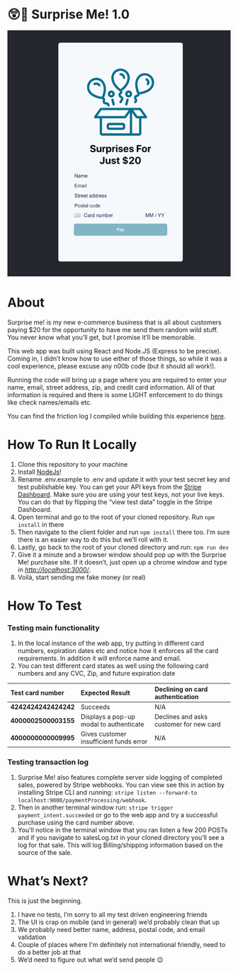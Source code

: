 # 😲🎁 Surprise Me! 1.0

![Image of Surprise Me!](./surpriseMeScreenshot.png)

# About

Surprise me! is my new e-commerce business that is all about customers paying $20 for the opportunity to have me send them random wild stuff. You never know what you’ll get, but I promise it’ll be memorable. 

This web app was built using React and Node.JS (Express to be precise). Coming in, I didn’t know how to use either of those things, so while it was a cool experience, please excuse any n00b code (but it should all work!). 

Running the code will bring up a page where you are required to enter your name, email, street address, zip, and credit card information. All of that information is required and there is some LIGHT enforcement to do things like check names/emails etc. 

You can find the friction log I compiled while building this experience [here](./frictionLog.md). 

# How To Run It Locally

1. Clone this repository to your machine
2. Install [NodeJs](https://nodejs.org/en/)! 
3. Rename .env.example to .env and update it with your test secret key and test publishable key. You can get your API keys from the [Stripe Dashboard](https://dashboard.stripe.com/apikeys). Make sure you are using your test keys, not your live keys. You can do that by flipping the “view test data” toggle in the Stripe Dashboard.
4. Open terminal and go to the root of your cloned repository. Run `npm install` in there 
5. Then navigate to the client folder and run `npm install` there too. I’m sure there is an easier way to do this but we’ll roll with it. 
6. Lastly, go back to the root of your cloned directory and run: `npm run dev`
7. Give it a minute and a browser window should pop up with the Surprise Me! purchase site. If it doesn’t, just open up a chrome window and type in [_http://localhost:3000/_](http://localhost:3000/). 
8. Voilà, start sending me fake money (or real)

# How To Test

### Testing main functionality

1. In the local instance of the web app, try putting in different card numbers, expiration dates etc and notice how it enforces all the card requirements. In addition it will enforce name and email. 
2. You can test different card states as well using the following card numbers and any CVC, Zip, and future expiration date

| Test card number     | Expected Result | Declining on card authentication |
:--- | :--- | :---
**4242424242424242** | Succeeds  | N/A |
**4000002500003155** | Displays a pop-up modal to authenticate  | Declines and asks customer for new card |
**4000000000009995** | Gives customer insufficient funds error  | N/A |

### Testing transaction log

1. Surprise Me! also features complete server side logging of completed sales, powered by Stripe webhooks. You can view see this in action by installing Stripe CLI and running: `stripe listen --forward-to localhost:9000/paymentProcessing/webhook`. 
2. Then in another terminal window run: `stripe trigger payment_intent.succeeded` or go to the web app and try a successful purchase using the card number above. 
3. You’ll notice in the terminal window that you ran listen a few 200 POSTs and if you navigate to salesLog.txt in your cloned directory you’ll see a log for that sale. This will log Billing/shipping information based on the source of the sale. 

# **What’s Next?**

This is just the beginning.

1. I have no tests, I’m sorry to all my test driven engineering friends
2. The UI is crap on mobile (and in general) we’d probably clean that up
3. We probably need better name, address, postal code, and email validation
4. Couple of places where I'm definitely not international friendly, need to do a better job at that
5. We’d need to figure out what we’d send people 😉

